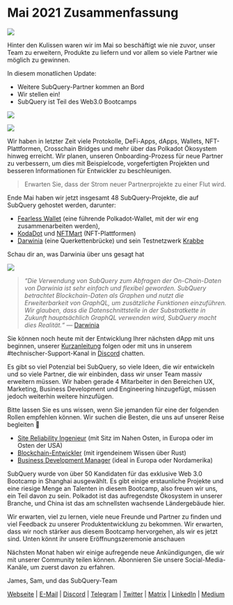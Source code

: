 # Mai 2021 Zusammenfassung

![](https://miro.medium.com/max/1400/1*5E_eIJBTvHI7W24ib_Syvw.png)

Hinter den Kulissen waren wir im Mai so beschäftigt wie nie zuvor, unser Team zu erweitern, Produkte zu liefern und vor allem so viele Partner wie möglich zu gewinnen.

In diesem monatlichen Update:

-   Weitere SubQuery-Partner kommen an Bord
-   Wir stellen ein!
-   SubQuery ist Teil des Web3.0 Bootcamps

![](https://miro.medium.com/freeze/max/60/1*bFOaBnLZUfhRxiQa7fjbwA.gif?q=20)

![](https://miro.medium.com/max/640/1*bFOaBnLZUfhRxiQa7fjbwA.gif)

Wir haben in letzter Zeit viele Protokolle, DeFi-Apps, dApps, Wallets, NFT-Plattformen, Crosschain Bridges und mehr über das Polkadot Ökosystem hinweg erreicht. Wir planen, unseren Onboarding-Prozess für neue Partner zu verbessern, um dies mit Beispielcode, vorgefertigten Projekten und besseren Informationen für Entwickler zu beschleunigen.

> Erwarten Sie, dass der Strom neuer Partnerprojekte zu einer Flut wird.

Ende Mai haben wir jetzt insgesamt 48 SubQuery-Projekte, die auf SubQuery gehostet werden, darunter:

-   [Fearless Wallet](https://fearlesswallet.io/) (eine führende Polkadot-Wallet, mit der wir eng zusammenarbeiten werden),
-   [KodaDot](https://kodadot.xyz/) und [NFTMart](https://www.nftmart.io/) (NFT-Plattformen)
-   [Darwinia](https://explorer.subquery.network/subquery/darwinia-network/darwinia) (eine Querkettenbrücke) und sein Testnetzwerk [Krabbe](https://explorer.subquery.network/subquery/wuminzhe/crab)

Schau dir an, was Darwinia über uns gesagt hat

![](https://miro.medium.com/max/1400/0*Bc8P3mcH6rz-KtT0)

> _“Die Verwendung von SubQuery zum Abfragen der On-Chain-Daten von Darwinia ist sehr einfach und flexibel geworden. SubQuery betrachtet Blockchain-Daten als Graphen und nutzt die Erweiterbarkeit von GraphQL, um zusätzliche Funktionen einzuführen. Wir glauben, dass die Datenschnittstelle in der Substratkette in Zukunft hauptsächlich GraphQL verwenden wird, SubQuery macht dies Realität.“_ — [Darwinia](https://subquery.medium.com/darwinias-network-data-is-now-available-for-free-in-subquery-b4f51c73fb15)

Sie können noch heute mit der Entwicklung Ihrer nächsten dApp mit uns beginnen, unserer [Kurzanleitung](https://doc.subquery.network/quickstart.html) folgen oder mit uns in unserem #technischer-Support-Kanal in [Discord](https://discord.com/invite/78zg8aBSMG) chatten.

Es gibt so viel Potenzial bei SubQuery, so viele Ideen, die wir entwickeln und so viele Partner, die wir einbinden, dass wir unser Team massiv erweitern müssen. Wir haben gerade 4 Mitarbeiter in den Bereichen UX, Marketing, Business Development und Engineering hinzugefügt, müssen jedoch weiterhin weitere hinzufügen.

Bitte lassen Sie es uns wissen, wenn Sie jemanden für eine der folgenden Rollen empfehlen können. Wir suchen die Besten, die uns auf unserer Reise begleiten 🚀

-   [Site Reliability Ingenieur](https://dash.recooty.com/openings/details/e44cf9762b402f5d8b5bc36f60304a15) (mit Sitz im Nahen Osten, in Europa oder im Osten der USA)
-   [Blockchain-Entwickler](https://dash.recooty.com/openings/details/9578a63fbe545bd82cc5bbe749636af1) (mit irgendeinem Wissen über Rust)
-   [Business Development Manager](https://rcty.co/3coJPrV) (ideal in Europa oder Nordamerika)

SubQuery wurde von über 50 Kandidaten für das exklusive Web 3.0 Bootcamp in Shanghai ausgewählt. Es gibt einige erstaunliche Projekte und eine riesige Menge an Talenten in diesem Bootcamp, also freuen wir uns, ein Teil davon zu sein. Polkadot ist das aufregendste Ökosystem in unserer Branche, und China ist das am schnellsten wachsende Ländergebäude hier.

Wir erwarten, viel zu lernen, viele neue Freunde und Partner zu finden und viel Feedback zu unserer Produktentwicklung zu bekommen. Wir erwarten, dass wir noch stärker aus diesem Bootcamp hervorgehen, als wir es jetzt sind. Unten könnt ihr unsere Eröffnungszeremonie anschauen

Nächsten Monat haben wir einige aufregende neue Ankündigungen, die wir mit unserer Community teilen können. Abonnieren Sie unsere Social-Media-Kanäle, um zuerst davon zu erfahren.

James, Sam, und das SubQuery-Team

[Webseite](https://subquery.network/) | [E-Mail](mailto:hello@subquery.network) | [Discord](https://discord.com/invite/78zg8aBSMG) | [Telegram](https://t.me/subquerynetwork) | [Twitter](https://twitter.com/subquerynetwork) | [Matrix](https://matrix.to/#/#subquery:matrix.org) | [LinkedIn](https://www.linkedin.com/company/subquery) | [Medium](https://subquery.medium.com/)